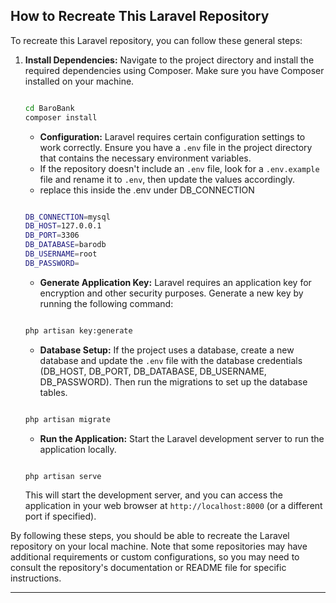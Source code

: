 How to Recreate This Laravel Repository
--------------------------------------------

To recreate this Laravel repository, you can follow these general steps:
    
 1. **Install Dependencies:** Navigate to the project directory and install the required dependencies using Composer. Make sure you have Composer installed on your machine.
   
    ```bash

    cd BaroBank
    composer install
    
    ```
    
    -   **Configuration:** Laravel requires certain configuration settings to work correctly. Ensure you have a `.env` file in the project directory that contains the necessary environment variables. 
    -   If the repository doesn't include an `.env` file, look for a `.env.example` file and rename it to `.env`, then update the values accordingly.
    -   replace this inside the .env under DB_CONNECTION
    
    ```bash
    
    DB_CONNECTION=mysql
    DB_HOST=127.0.0.1
    DB_PORT=3306
    DB_DATABASE=barodb
    DB_USERNAME=root
    DB_PASSWORD=
    
    ```
    
    -   **Generate Application Key:** Laravel requires an application key for encryption and other security purposes. Generate a new key by running the following command:
    
    ```bash

    php artisan key:generate
    
    ```
    -   **Database Setup:** If the project uses a database, create a new database and update the `.env` file with the database credentials (DB_HOST, DB_PORT, DB_DATABASE, DB_USERNAME, DB_PASSWORD). Then run the              migrations to set up the database tables.

    ```bash

    php artisan migrate
    
    ```
    
    -   **Run the Application:** Start the Laravel development server to run the application locally.

    ```bash

    php artisan serve
    
    ```

    This will start the development server, and you can access the application in your web browser at `http://localhost:8000` (or a different port if specified).

By following these steps, you should be able to recreate the Laravel repository on your local machine. Note that some repositories may have additional requirements or custom configurations, so you may need to consult the repository's documentation or README file for specific instructions.

* * * * *
